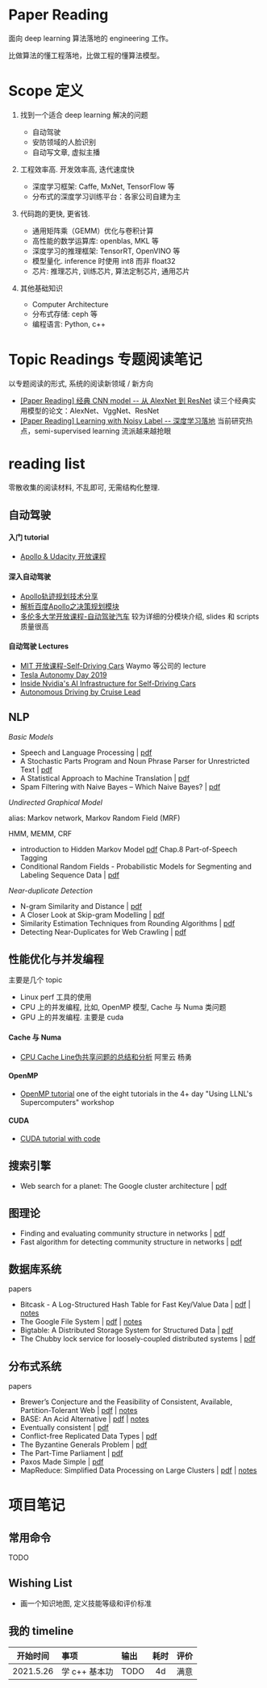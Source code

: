 Paper Reading
===

面向 deep learning 算法落地的 engineering 工作。

比做算法的懂工程落地，比做工程的懂算法模型。

# Scope 定义

1. 找到一个适合 deep learning 解决的问题

	- 自动驾驶
	- 安防领域的人脸识别
	- 自动写文章, 虚拟主播

2. 工程效率高. 开发效率高, 迭代速度快

	- 深度学习框架: Caffe, MxNet, TensorFlow 等
	- 分布式的深度学习训练平台：各家公司自建为主

3. 代码跑的更快, 更省钱.

	- 通用矩阵乘（GEMM）优化与卷积计算
	- 高性能的数学运算库: openblas, MKL 等
	- 深度学习的推理框架: TensorRT, OpenVINO 等
	- 模型量化. inference 时使用 int8 而非 float32
	- 芯片: 推理芯片, 训练芯片, 算法定制芯片, 通用芯片

4. 其他基础知识

	- Computer Architecture
	- 分布式存储: ceph 等
	- 编程语言: Python, c++

# Topic Readings 专题阅读笔记

以专题阅读的形式, 系统的阅读新领域 / 新方向

- [[Paper Reading] 经典 CNN model -- 从 AlexNet 到 ResNet](topic-reviews/CNN-models--From-AlexNet-to-ResNet.md) 读三个经典实用模型的论文：AlexNet、VggNet、ResNet
- [[Paper Reading] Learning with Noisy Label -- 深度学习落地](topic-reviews/learning-with-noisy-labels.md) 当前研究热点，semi-supervised learning 流派越来越抢眼

# reading list

零散收集的阅读材料, 不乱即可, 无需结构化整理.

## 自动驾驶

#### 入门 tutorial

- [Apollo & Udacity 开放课程](https://apollo.auto/devcenter/devcenter_cn.html)

#### 深入自动驾驶

- [Apollo轨迹规划技术分享](https://www.cnblogs.com/liuzubing/p/11051390.html)
- [解析百度Apollo之决策规划模块](https://paul.pub/apollo-planning/)
- [多伦多大学开放课程-自动驾驶汽车](https://www.coursera.org/specializations/self-driving-cars) 较为详细的分模块介绍, slides 和 scripts 质量很高

#### 自动驾驶 Lectures

- [MIT 开放课程-Self-Driving Cars](https://selfdrivingcars.mit.edu/) Waymo 等公司的 lecture
- [Tesla Autonomy Day 2019](https://www.youtube.com/watch?v=-b041NXGPZ8&t=7371s)
- [Inside Nvidia's AI Infrastructure for Self-Driving Cars](https://www.youtube.com/watch?v=__eCwQxZFv8&t=226s)
- [Autonomous Driving by Cruise Lead](https://www.youtube.com/watch?v=s-8cYj_eh8E)


## NLP

_Basic Models_

- Speech and Language Processing | [pdf](pdf/speech-and-language-processing-ed3.pdf)
- A Stochastic Parts Program and Noun Phrase Parser for Unrestricted Text | [pdf](pdf/a-stochastic-parts-program-and-noun-phrase-parser-for-unrestricted-text.pdf)
- A Statistical Approach to Machine Translation | [pdf](pdf/a-statistical-approach-to-machine-translation.pdf)
- Spam Filtering with Naive Bayes – Which Naive Bayes? | [pdf](pdf/spam-filtering-with-naive-bayes-which-naive-bayes.pdf)

_Undirected Graphical Model_

alias: Markov network, Markov Random Field (MRF)

HMM, MEMM, CRF

- introduction to Hidden Markov Model [pdf](pdf/speech-and-language-processing-ed3.pdf) Chap.8 Part-of-Speech Tagging
- Conditional Random Fields - Probabilistic Models for Segmenting and Labeling Sequence Data | [pdf](pdf/conditional-random-fields-probabilistic-models-for-segmenting-and-labeling-sequence-data.pdf)

_Near-duplicate Detection_

- N-gram Similarity and Distance | [pdf](pdf/n-gram-similarity-and-distance.pdf)
- A Closer Look at Skip-gram Modelling | [pdf](pdf/a-closer-look-at-skip-gram-modelling.pdf)
- Similarity Estimation Techniques from Rounding Algorithms | [pdf](pdf/charikar-estim.pdf)
- Detecting Near-Duplicates for Web Crawling | [pdf](pdf/simhash-detecting-near-duplicates-for-web-crawling.pdf)

## 性能优化与并发编程

主要是几个 topic

- Linux perf 工具的使用
- CPU 上的并发编程, 比如, OpenMP 模型, Cache 与 Numa 类问题
- GPU 上的并发编程. 主要是 cuda

#### Cache 与 Numa

- [CPU Cache Line伪共享问题的总结和分析](https://mp.weixin.qq.com/s/y1NSE5xdh8Nt5hlmK0E8Og) 阿里云 杨勇

#### OpenMP

- [OpenMP tutorial](https://hpc.llnl.gov/tuts/openMP) one of the eight tutorials in the 4+ day "Using LLNL's Supercomputers" workshop

#### CUDA

- [CUDA tutorial with code](cpp-notes/cuda-tutorial/README.md)

## 搜索引擎

- Web search for a planet: The Google cluster architecture | [pdf](pdf/googlecluster-ieee.pdf)


## 图理论

- Finding and evaluating community structure in networks | [pdf](pdf/finding-and-evaluating-community-structure-in-networks.pdf)
- Fast algorithm for detecting community structure in networks | [pdf](pdf/fast-algorithm-for-detecting-community-structure-in-networks.pdf)

## 数据库系统

papers

- Bitcask - A Log-Structured Hash Table for Fast Key/Value Data | [pdf](pdf/bitcask-intro.pdf) | [notes](notes/bitcask-intro.md)
- The Google File System | [pdf](pdf/gfs-sosp2003.pdf) | [notes](notes/gfs-sosp2003.md)
- Bigtable: A Distributed Storage System for Structured Data | [pdf](pdf/bigtable-osdi06.pdf)
- The Chubby lock service for loosely-coupled distributed systems | [pdf](pdf/chubby-osdi06.pdf)


## 分布式系统

papers

- Brewer’s Conjecture and the Feasibility of Consistent, Available, Partition-Tolerant Web | [pdf](pdf/brewers-conjecture-sigact.pdf) | [notes](notes/brewers-conjecture-sigact.md)
- BASE: An Acid Alternative | [pdf](pdf/base-an-acid-alternative.pdf) | [notes](notes/base-an-acid-alternative.md)
- Eventually consistent | [pdf](pdf/eventually-consistent.pdf)
- Conflict-free Replicated Data Types | [pdf](pdf/conflict-free-replicated-data-types.pdf)
- The Byzantine Generals Problem | [pdf](pdf/lamport82.pdf)
- The Part-Time Parliament | [pdf](pdf/The-Part-Time-Parliament.pdf)
- Paxos Made Simple | [pdf](pdf/paxos-simple.pdf)
- MapReduce: Simplified Data Processing on Large Clusters | [pdf](pdf/mapreduce-simplified-data-processing-on-large-clusters.pdf) | [notes](notes/mapreduce-simplified-data-processing-on-large-clusters.md)


# 项目笔记
## 常用命令

TODO

## Wishing List

- 画一个知识地图, 定义技能等级和评价标准

## 我的 timeline

| 开始时间   |      事项      |      输出      | 耗时 | 评价 |
| --------- |:------------ |:-------------- |:---:|:---|
| 2021.5.26 | 学 c++ 基本功 |      TODO      | 4d | 满意 |
